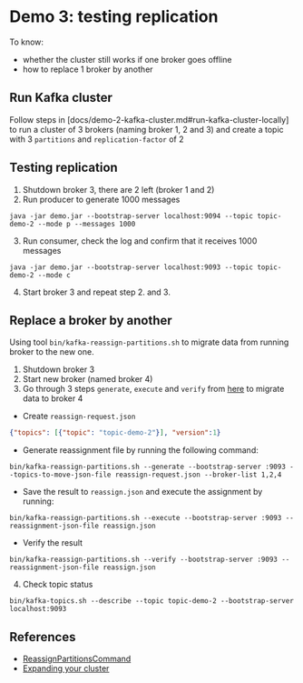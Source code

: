 # Demo 3: testing replication

To know:
- whether the cluster still works if one broker goes offline
- how to replace 1 broker by another

## Run Kafka cluster

Follow steps in [docs/demo-2-kafka-cluster.md#run-kafka-cluster-locally] to run a cluster of 3 brokers (naming broker 1, 2 and 3) and create a topic with 3 `partitions` and `replication-factor` of 2

## Testing replication

1. Shutdown broker 3, there are 2 left (broker 1 and 2)
2. Run producer to generate 1000 messages
```shell
java -jar demo.jar --bootstrap-server localhost:9094 --topic topic-demo-2 --mode p --messages 1000
```

3. Run consumer, check the log and confirm that it receives 1000 messages
```shell
java -jar demo.jar --bootstrap-server localhost:9093 --topic topic-demo-2 --mode c
```

4. Start broker 3 and repeat step 2. and 3.

## Replace a broker by another

Using tool `bin/kafka-reassign-partitions.sh` to migrate data from running broker to the new one.

1. Shutdown broker 3
2. Start new broker (named broker 4)
3. Go through 3 steps `generate`, `execute` and `verify` from [here](https://kafka.apache.org/documentation/#basic_ops_cluster_expansion) to migrate data to broker 4

- Create `reassign-request.json`
```json
{"topics": [{"topic": "topic-demo-2"}], "version":1}
```
- Generate reassignment file by running the following command:
```shell
bin/kafka-reassign-partitions.sh --generate --bootstrap-server :9093 --topics-to-move-json-file reassign-request.json --broker-list 1,2,4
```
- Save the result to `reassign.json` and execute the assignment by running:
```shell
bin/kafka-reassign-partitions.sh --execute --bootstrap-server :9093 --reassignment-json-file reassign.json
```
- Verify the result
```shell
bin/kafka-reassign-partitions.sh --verify --bootstrap-server :9093 --reassignment-json-file reassign.json
```

4. Check topic status
```shell
bin/kafka-topics.sh --describe --topic topic-demo-2 --bootstrap-server localhost:9093
```

## References
- [ReassignPartitionsCommand](https://jaceklaskowski.gitbooks.io/apache-kafka/content/kafka-admin-ReassignPartitionsCommand.html)
- [Expanding your cluster](https://kafka.apache.org/documentation/#basic_ops_cluster_expansion)
